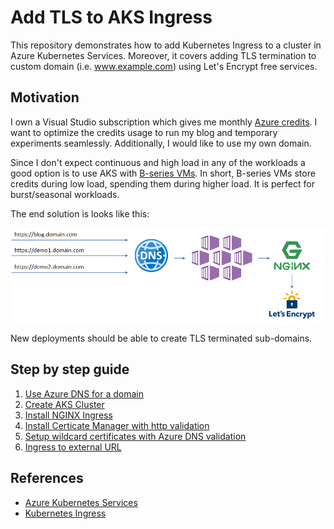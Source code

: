 # Add TLS to AKS Ingress

This repository demonstrates how to add Kubernetes Ingress to a cluster in Azure Kubernetes Services. Moreover, it covers adding TLS termination to custom domain (i.e. www.example.com) using Let's Encrypt free services.

## Motivation

I own a Visual Studio subscription which gives me monthly [Azure credits](https://docs.microsoft.com/en-us/visualstudio/subscriptions/vs-azure). I want to optimize the credits usage to run my blog and temporary experiments seamlessly. Additionally, I would like to use my own domain.

Since I don't expect continuous and high load in any of the workloads a good option is to use AKS with [B-series VMs](https://docs.microsoft.com/en-us/azure/virtual-machines/windows/b-series-burstable). In short, B-series VMs store credits during low load, spending them during higher load. It is perfect for burst/seasonal workloads.

The end solution is looks like this:

![End solution](media/overview.png)

New deployments should be able to create TLS terminated sub-domains.

## Step by step guide

1. [Use Azure DNS for a domain](./use-azure-dns-for-a-domain.md)
1. [Create AKS Cluster](./create-aks-cluster.md)
1. [Install NGINX Ingress](./install-nginx-ingress.md)
1. [Install Certicate Manager with http validation](./install-certicate-manager.md)
1. [Setup wildcard certificates with Azure DNS validation](./setup-wildcard-certificates-with-azure-dns.md)
1. [Ingress to external URL](./ingress-to-external-url.md)

## References

- [Azure Kubernetes Services](https://docs.microsoft.com/en-us/azure/aks/)
- [Kubernetes Ingress](https://kubernetes.io/docs/concepts/services-networking/ingress/)